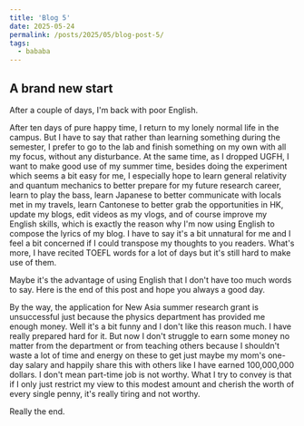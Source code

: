 ```yaml
---
title: 'Blog 5'
date: 2025-05-24
permalink: /posts/2025/05/blog-post-5/
tags:
  - bababa
---
```

## A brand new start

After a couple of days, I'm back with poor English.

After ten days of pure happy time, I return to my lonely normal life in the campus. But I have to say that rather than learning something during the semester, I prefer to go to the lab and finish something on my own with all my focus, without any disturbance. At the same time, as I dropped UGFH, I want to make good use of my summer time, besides doing the experiment which seems a bit easy for me, I especially hope to learn general relativity and quantum mechanics to better prepare for my future research career, learn to play the bass, learn Japanese to better communicate with locals met in my travels, learn Cantonese to better grab the opportunities in HK, update my blogs, edit videos as my vlogs, and of course improve my English skills, which is exactly the reason why I'm now using English to compose the lyrics of my blog. I have to say it's a bit unnatural for me and I feel a bit concerned if I could transpose my thoughts to you readers. What's more, I have recited TOEFL words for a lot of days but it's still hard to make use of them.

Maybe it's the advantage of using English that I don't have too much words to say. Here is the end of this post and hope you always a good day.

By the way, the application for New Asia summer research grant is unsuccessful just because the physics department has provided me enough money. Well it's a bit funny and I don't like this reason much. I have really prepared hard for it. But now I don't struggle to earn some money no matter from the department or from teaching others because I shouldn't waste a lot of time and energy on these to get just maybe my mom's one-day salary and happily share this with others like I have earned 100,000,000 dollars. I don't mean part-time job is not worthy. What I try to convey is that if I only just restrict my view to this modest amount and cherish the worth of every single penny, it's really tiring and not worthy.

Really the end.
